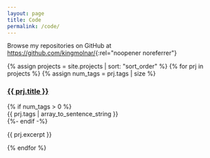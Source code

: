 ```yaml
---
layout: page
title: Code
permalink: /code/
---
```

Browse my repositories on GitHub at <https://github.com/kingmolnar/>{:rel="noopener noreferrer"}

<div>
{% assign projects = site.projects | sort: "sort_order" %}
{% for prj in projects %}
  {% assign num_tags = prj.tags | size %}
  <h3>
    <a href="{{ prj.url }}">{{ prj.title }}</a>
  </h3>
  {% if num_tags > 0 %}
    <div class='tag-list'>{{ prj.tags | array_to_sentence_string }}</div>
  {%- endif -%}
  <p>
    {{ prj.excerpt }}
  </p>
{% endfor %}
</div>
